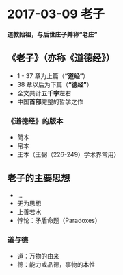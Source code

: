 # 2017-03-09 老子

**道教始祖，与后世庄子并称“老庄”**

## 《老子》（亦称《道德经》）

- 1 - 37 章为上篇（**“道经”**）
- 38 章以后为下篇（**“德经”**）
- 全文共计**五千字**左右
- 中国**首部**完整的哲学之作

### 《道德经》的版本

- 简本
- 帛本
- 王本（王弼（226-249）学术界常用）

## 老子的主要思想

- ...
- 无为思想
- 上善若水
- 悖论：矛盾命题（Paradoxes）

### 道与德

- 道：万物的由来
- 德：能力或品德，事物的本性
